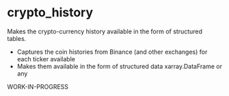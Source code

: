 # crypto_history
Makes the crypto-currency history available in the form of structured tables.

* Captures the coin histories from Binance (and other exchanges) for each ticker available
* Makes them available in the form of structured data xarray.DataFrame or any


WORK-IN-PROGRESS
